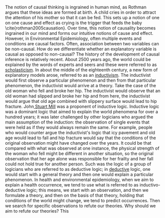 The notion of causal thinking is ingrained in human mind, as Rothman argues that these ideas are formed at birth. A child cries in order to attract the attention of his mother so that it can be fed. This sets up a notion of one on one cause and effect as crying is the trigger that feeds the baby \cite{rothman2005causation}. Over time, this notion of causality becomes ingrained in our mind and forms our intuitive notions of cause and effect. However, in Environmental Epidemiology, often multiple events and conditions are causal factors. Often, association between two variables can be non-causal. How do we differentiate whether an explanatory variable is causal as opposed to non-causal? 
The history of the development of causal inference is relatively recent. About 2500 years ago, the world could be explained by the words of experts and seers and these were referred to as [scholasticism](https://www.britannica.com/topic/Scholasticism). In about the middle of the eighteenth century, a new form of explanatory models arose, referred to as an [inductivism](http://methods.sagepub.com/reference/encyc-of-case-study-research/n171.xml). The inductivist would first observe a particular phenomenon and then from that particular phenomenon, the inductivist would arrive at a theory. Take the case of the old woman who fell and broke her hip. The inductivist would observe that an old woman had slipped and broke her hip and from here, the inductivist would argue that old age combined with slippery surface would lead to hip fracture. John[ Stuart Mill](https://en.wikipedia.org/wiki/John_Stuart_Mill) was a proponent of inductive logic. Inductive logic was a dominant logic that aimed to explain the world phenomena for over a hundred years; it was later challenged by other logicians who argued the main assumption of the induction: the observation of single events that were held as if they would always remain the same. For example, people who would counter argue the inductivist's logic that icy pavement and old age would lead to fall and hip fracture would say that the conditions of the original observation might have changed over the years. It could be that compared with what was observed at one instance, the physical strength of the woman who fell might be different in another situation, so the original observation that her age alone was responsible for her frailty and her fall could not hold true for another person. Such was the logic of a group of logicians who are referred to as deductive logic; in [deductive](http://physics.weber.edu/carroll/honors/logic.htm) logic, one would start with a general theory and then one would explain a particular phenomenon. In health and environmental epidemiology, when we aim to explain a health occurrence, we tend to use what is referred to as inductivo-deductive logic; this means, we start with an observation, and then we formulate a theory, and then on the basis of that theory, holding that conditions of the world might change, we tend to predict occurrences. Then we search for specific observations to refute our theories. 
Why should we aim to refute our theories? This 
